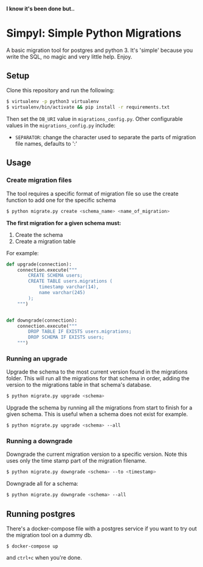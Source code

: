 #### I know it's been done but..

# Simpyl: Simple Python Migrations

A basic migration tool for postgres and python 3. It's 'simple' because you write the SQL, no magic and very little help. Enjoy.

## Setup

Clone this repository and run the following:

```bash
$ virtualenv -p python3 virtualenv
$ virtualenv/bin/activate && pip install -r requirements.txt
```

Then set the `DB_URI` value in `migrations_config.py`.
Other configurable values in the `migrations_config.py` include:
- `SEPARATOR`: change the character used to separate the parts of migration file names, defaults to ':'


## Usage

### Create migration files

The tool requires a specific format of migration file so use the create function to add one for the specific schema

```bash
$ python migrate.py create <schema_name> <name_of_migration>
```

**The first migration for a given schema must:**
1. Create the schema
2. Create a migration table

For example:

```python
def upgrade(connection):
    connection.execute("""
        CREATE SCHEMA users;
        CREATE TABLE users.migrations (
            timestamp varchar(14),
            name varchar(245)
        );
    """)


def downgrade(connection):
    connection.execute("""
        DROP TABLE IF EXISTS users.migrations;
        DROP SCHEMA IF EXISTS users;
    """)
```

### Running an upgrade

Upgrade the schema to the most current version found in the migrations folder.
This will run all the migrations for that schema in order, adding the version to the
migrations table in that schema's database.

```bash
$ python migrate.py upgrade <schema>
```


Upgrade the schema by running all the migrations from start to finish for a given
schema. This is useful when a schema does not exist for example.

```bash
$ python migrate.py upgrade <schema> --all
```


### Running a downgrade

Downgrade the current migration version to a specific version.
Note this uses only the time stamp part of the migration filename.

```bash
$ python migrate.py downgrade <schema> --to <timestamp>
```

Downgrade all for a schema:
```bash
$ python migrate.py downgrade <schema> --all
```

## Running postgres

There's a docker-compose file with a postgres service if you want to
try out the migration tool on a dummy db.

```
$ docker-compose up
```

and `ctrl+c` when you're done.

